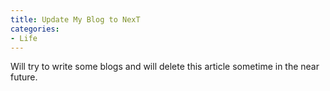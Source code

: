 ```yaml
---
title: Update My Blog to NexT
categories:
- Life
---
```



Will try to write some blogs and will delete this article sometime in the near future. 

